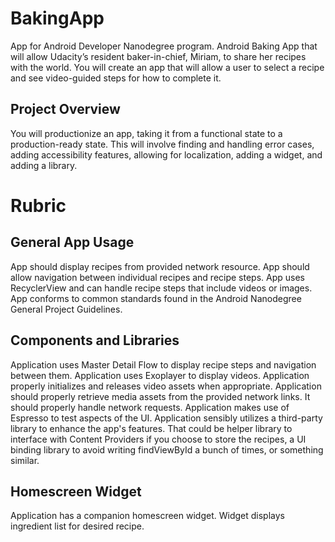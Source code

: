 # BakingApp

App for Android Developer Nanodegree program. Android Baking App that will allow Udacity’s resident baker-in-chief,
Miriam, to share her recipes with the world.
You will create an app that will allow a user to select a recipe and see video-guided steps for how to complete it.

## Project Overview

You will productionize an app, taking it from a functional state to a production-ready state. 
This will involve finding and handling error cases,
adding accessibility features, allowing for localization, adding a widget, and adding a library.


# Rubric

## General App Usage

 App should display recipes from provided network resource.
 App should allow navigation between individual recipes and recipe steps.
 App uses RecyclerView and can handle recipe steps that include videos or images.
 App conforms to common standards found in the Android Nanodegree General Project Guidelines.

## Components and Libraries

 Application uses Master Detail Flow to display recipe steps and navigation between them.
 Application uses Exoplayer to display videos.
 Application properly initializes and releases video assets when appropriate.
 Application should properly retrieve media assets from the provided network links. It should properly handle network requests.
 Application makes use of Espresso to test aspects of the UI.
 Application sensibly utilizes a third-party library to enhance the app's features.
 That could be helper library to interface with Content Providers if you choose to store the recipes,
 a UI binding library to avoid writing findViewById a bunch of times, or something similar.

## Homescreen Widget

 Application has a companion homescreen widget.
 Widget displays ingredient list for desired recipe.
 
